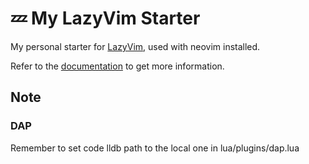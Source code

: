 # 💤 My LazyVim Starter

My personal starter for [LazyVim](https://github.com/LazyVim/LazyVim), used with neovim installed.

Refer to the [documentation](https://lazyvim.github.io/installation) to get more information.

## Note

### DAP

Remember to set code lldb path to the local one in lua/plugins/dap.lua
